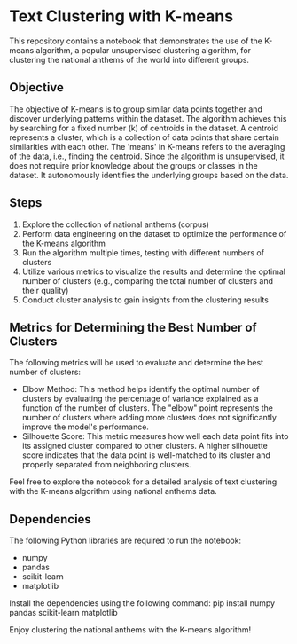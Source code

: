 # Text Clustering with K-means

This repository contains a notebook that demonstrates the use of the K-means algorithm, a popular unsupervised clustering algorithm, for clustering the national anthems of the world into different groups.

## Objective
The objective of K-means is to group similar data points together and discover underlying patterns within the dataset. The algorithm achieves this by searching for a fixed number (k) of centroids in the dataset. A centroid represents a cluster, which is a collection of data points that share certain similarities with each other. The 'means' in K-means refers to the averaging of the data, i.e., finding the centroid. Since the algorithm is unsupervised, it does not require prior knowledge about the groups or classes in the dataset. It autonomously identifies the underlying groups based on the data.

## Steps
1. Explore the collection of national anthems (corpus)
2. Perform data engineering on the dataset to optimize the performance of the K-means algorithm
3. Run the algorithm multiple times, testing with different numbers of clusters
4. Utilize various metrics to visualize the results and determine the optimal number of clusters (e.g., comparing the total number of clusters and their quality)
5. Conduct cluster analysis to gain insights from the clustering results

## Metrics for Determining the Best Number of Clusters
The following metrics will be used to evaluate and determine the best number of clusters:

- Elbow Method: This method helps identify the optimal number of clusters by evaluating the percentage of variance explained as a function of the number of clusters. The "elbow" point represents the number of clusters where adding more clusters does not significantly improve the model's performance.
- Silhouette Score: This metric measures how well each data point fits into its assigned cluster compared to other clusters. A higher silhouette score indicates that the data point is well-matched to its cluster and properly separated from neighboring clusters.

Feel free to explore the notebook for a detailed analysis of text clustering with the K-means algorithm using national anthems data.

## Dependencies
The following Python libraries are required to run the notebook:

- numpy
- pandas
- scikit-learn
- matplotlib

Install the dependencies using the following command:
pip install numpy pandas scikit-learn matplotlib


Enjoy clustering the national anthems with the K-means algorithm!

